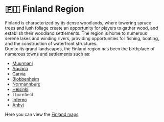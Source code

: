 # 🇫🇮 Finland Region

Finland is characterized by its dense woodlands, where towering spruce trees and lush foliage create an opportunity for players to gather wood, and establish their woodland settlements. The region is home to numerous serene lakes and winding rivers, providing opportunities for fishing, boating, and the construction of waterfront structures.\
Due to its grand landscapes, the Finland region has been the birthplace of numerous towns and settlements such as:

* [Muurmani](muurmanni.md)
* [Aquaria](aquaria/)
* [Garvia](province-of-garvia/garvia/)
* [Blobbenheim](blobbenheim.md)
* [Normannburg](province-of-garvia/normannburg.md)
* [Helsinki](helsinki.md)
* Thornfield
* [Inferno](inferno.md)
* [Anhyi](anhyi.md)

Here you can view the [Finland maps](../../maps/regions/finland-region-map.md)
